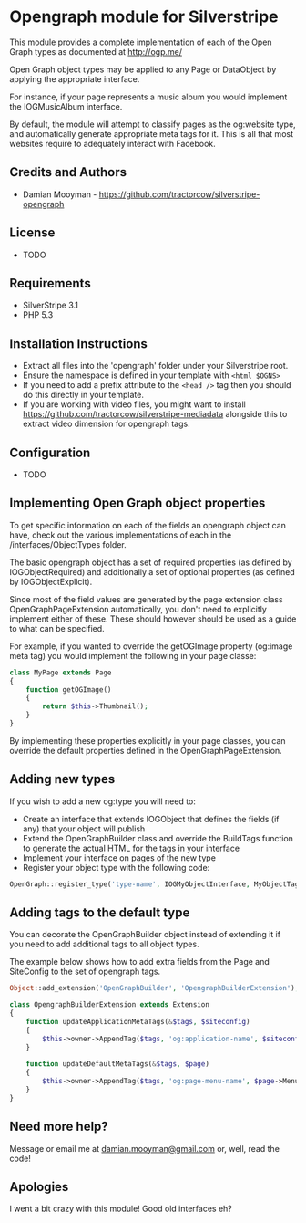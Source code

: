 # Opengraph module for Silverstripe

This module provides a complete implementation of each of the Open Graph types as documented at <http://ogp.me/>

Open Graph object types may be applied to any Page or DataObject by applying the appropriate interface.

For instance, if your page represents a music album you would implement the IOGMusicAlbum interface.

By default, the module will attempt to classify pages as the og:website type, and automatically
generate appropriate meta tags for it. This is all that most websites require to adequately interact
with Facebook.

## Credits and Authors

 * Damian Mooyman - <https://github.com/tractorcow/silverstripe-opengraph>

## License

 * TODO

## Requirements

 * SilverStripe 3.1
 * PHP 5.3

## Installation Instructions

 * Extract all files into the 'opengraph' folder under your Silverstripe root.
 * Ensure the namespace is defined in your template with ``` <html $OGNS> ```
 * If you need to add a prefix attribute to the ``` <head /> ``` tag then you should do this directly
   in your template.
 * If you are working with video files, you might want to install <https://github.com/tractorcow/silverstripe-mediadata>
   alongside this to extract video dimension for opengraph tags.

## Configuration

 * TODO

## Implementing Open Graph object properties

To get specific information on each of the fields an opengraph object can have, check
out the various implementations of each in the /interfaces/ObjectTypes folder.

The basic opengraph object has a set of required properties (as defined by IOGObjectRequired)
and additionally a set of optional properties (as defined by IOGObjectExplicit).

Since most of the field values are generated by the page extension class OpenGraphPageExtension
automatically, you don't need to explicitly implement either of these. These should however
should be used as a guide to what can be specified.

For example, if you wanted to override the getOGImage property (og:image meta tag) you would implement the
following in your page classe:

```php
class MyPage extends Page
{
    function getOGImage()
    {
        return $this->Thumbnail();
    }
}
```

By implementing these properties explicitly in your page classes, you can override the default properties
defined in the OpenGraphPageExtension.

## Adding new types

If you wish to add a new og:type you will need to:
 * Create an interface that extends IOGObject that defines the fields (if any)
   that your object will publish
 * Extend the OpenGraphBuilder class and override the BuildTags function
   to generate the actual HTML for the tags in your interface
 * Implement your interface on pages of the new type
 * Register your object type with the following code:

```php
OpenGraph::register_type('type-name', IOGMyObjectInterface, MyObjectTagBuilder);
```

## Adding tags to the default type

You can decorate the OpenGraphBuilder object instead of extending it if you need
to add additional tags to all object types.

The example below shows how to add extra fields from the Page and SiteConfig
to the set of opengraph tags.

```php
Object::add_extension('OpenGraphBuilder', 'OpengraphBuilderExtension');

class OpengraphBuilderExtension extends Extension
{
    function updateApplicationMetaTags(&$tags, $siteconfig)
    {
        $this->owner->AppendTag($tags, 'og:application-name', $siteconfig->Title);
    }
    
    function updateDefaultMetaTags(&$tags, $page)
    {
        $this->owner->AppendTag($tags, 'og:page-menu-name', $page->MenuTitle);
    }
}
```

## Need more help?

Message or email me at damian.mooyman@gmail.com or, well, read the code!

## Apologies

I went a bit crazy with this module! Good old interfaces eh?
